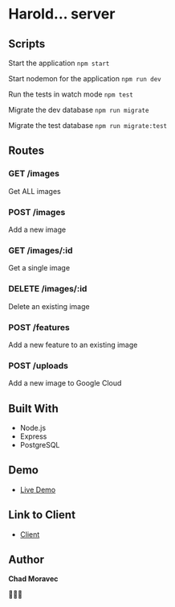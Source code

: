 # Harold... server

## Scripts

Start the application `npm start`

Start nodemon for the application `npm run dev`

Run the tests in watch mode `npm test`

Migrate the dev database `npm run migrate`

Migrate the test database `npm run migrate:test`

## Routes

### GET /images

Get ALL images

### POST /images

Add a new image

### GET /images/:id

Get a single image

### DELETE /images/:id

Delete an existing image

### POST /features

Add a new feature to an existing image

### POST /uploads

Add a new image to Google Cloud

## Built With

- Node.js
- Express
- PostgreSQL

## Demo

- [Live Demo](https://image-analyzer.vercel.app/)

## Link to Client

- [Client](https://github.com/losmanzanos/labels-client)

## Author

**Chad Moravec**

🤘🤘🤘
